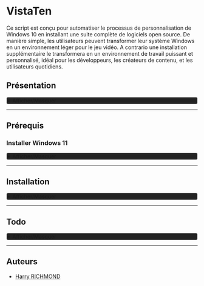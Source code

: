 
# VistaTen

Ce script est conçu pour automatiser le processus de personnalisation de Windows 10 en installant une suite complète de logiciels open source. De manière simple, les utilisateurs peuvent transformer leur système Windows en un environnement léger pour le jeu vidéo.
A contrario une installation supplémentaire le transformera en un environnement de travail puissant et personnalisé, idéal pour les développeurs, les créateurs de contenu, et les utilisateurs quotidiens.

## Présentation

<details style="background-color: #222222; border: 1px solid #ccc; border-radius: 4px;">
<summary>Afficher/Masquer</summary>

### Fonctionnalités

- **Installation Semi-Automatique** : Déployez votre environnement personnalisé avec le minimum d'intervention manuelle.
- **Suite Complète** : Le script inclut une suite minimale, idéal pour les joueurs de jeux-vidéos.
- **Suite Complète** : Le script inclut des logiciels pour le développement, la bureautique, le multimédia, et plus encore.
- **Open Source** : Tous (ou prou) les logiciels installés sont open source, garantissant transparence et respect de la vie privée.
- **Thème Préconfiguré** : Profitez d'un thème sobre et fonctionnel, conçu pour une expérience utilisateur optimale.

### Liste de logiciels

Une liste non exhaustive des logiciels inclus dans ce script :

- **Développement**: Codium, Git
- **Bureautique**: LibreOffice, Thunderbird
- **Multimédia**: GIMP, Kodi
- **Internet**: Floorp, FileZilla
- ...et beaucoup d'autres !

### Contributions

Les contributions sont les bienvenues ! Si vous avez des suggestions ou des améliorations, n'hésitez pas à soumettre une pull request ou à ouvrir une issue.

### License

Distribué sous la licence GPLv3. Voir `LICENSE` pour plus d'informations.
</details>

___________________________________________________________________________

## Prérequis

### Installer Windows 11

<details style="background-color: #222222; border: 1px solid #ccc; border-radius: 4px;">
<summary>Afficher/Masquer</summary>
Une installation fraîche de Windows 11 (si vous voulez un dual boot avec un OS Linux il faut installer windows en premier).
Personnellement j'utilise Windows 11 Professionnel.

**N'INSTALLEZ PAS UNE VERSION N DE WINDOWS SI VOUS VOULEZ AVOIR LES CODECS PROPRIÉTAIRES, CAR SANS CES DERNIERS VOUS NE POURREZ LIRE LES VIDÉOS DANS LE NAVIGATEUR ETC**


#### Téléchargement

Télchargez l'iso depuis [le site de AtlasOS](https://docs.atlasos.net/getting-started/installation/#1-download-an-iso)
Choisir "Download Windows 11 24h2" et choisir la langue puis cliquez sur "submit"

Une fois téléchargé, mettre l'iso sur votre clef de ventoy et boot sur celle ci pour installer windows.

POUR MACHINE VIRTUELLE VIRTUALBOX
<details style="background-color: #222222; border: 1px solid #ccc; border-radius: 4px;">
<summary>Afficher/Masquer</summary>
Penser à cocher "skip unatendeted"
</details>


une fois arrivé de connexion WIFI, **ne vous connectez pas sinon votre ordi sera lié automatiquement à un compte microsoft** pour des raisons de vie privée, je vous recommande de faire un compte local en bypassant l'obligation d'être connécté à internet pour installer window :  
Ouvrez un terminal avec `SHIFT + F10`, puis faites la commande suivante :

```batch
oobe\BypassNRO
```

Juste après la dernière commande, il va relancer ce coup-ci vous pourrez passer outre la connexion.

Si ça marche pas, recommencez en coupant internet manuellement avec

```powershell
ipconfig /release
```

### Drivers

Attention à noter les étapes en notant quel matériel et quel driver vous installez, très utile en cas de soucis de driver

Sur la page `https://www.touslesdrivers.com/index.php?v_page=29`
Cliquez pour télécharger `Drivers_3.0.4.exe`
`Lancez Mes_Drivers_3.0.4.exe` et faites les installations de drivers
Installer et installer tous les drivers.

Faites les maj de windows update et de Microsoft Store

---


Ensuite, il faut mettre powershell comme terminal par défaut, `Win + X` puis `A`, tapez ensuite :

```batch
irm https://get.activated.win | iex
```




Choisir l'option 1
Si besoin allez dans `2` pour installer microsoft office

POUR MACHINE VIRTUELLE VIRTUALBOX
<details style="background-color: #222222; border: 1px solid #ccc; border-radius: 4px;">
<summary>Afficher/Masquer</summary>
Une fois installer, aller sur "Aide A propos de virtualbox" pour voir la version., moi virtualbox 7.0.16
https://download.virtualbox.org/virtualbox/7.0.10/VBoxGuestAdditions_7.0.10.iso
Le monter via "Prefiphérique/lecteurs optiques/choose a disk vile" et pointer "VBoxGuestAdditions_7.0.10.iso"

Faire l'installation, reboot, et on peut ejecter le cd après

Dans virtualbox, dans configuration/Général/avancé, activer bidirectionnel pour "presse papier partagé et pour "glisser dépooser"
</details>





INSTALLER ATLAS OS
LA DOC :
https://docs.atlasos.net/getting-started/installation/

En gros c'est bon, aller sur
https://atlasos.net/

Cliquer sur "Get Started Now" et choisir "I'm Following the guide, show me the downloads" en bas.
Cliquer sur ATLAS Playbook pour le DL
Cliquer sur AME Wizard pour le DL

Aller dans les parametres de windows, puis "Windows Update", rechercher les màj, et les faire toute, y compris facultatices, jusqu'à quy'il y en ai plus du tout
Ouvrir le microsoft store pour tout Màj (dans le bouton latéral "telechargements")
Penser à reboot et çà reverfier les màj de microsoft update et de microsoft store



Faire toutes les maj de windows, ouvrir le windows store, allez dans Bibliothèque et faites les màj, faites des reboot et reverifiez les maj system et store.

Ensuite ouvrir "AME Wizard Beta.exe" depuis "AME Wizard Beta"
Da,s le repertoir "AtlasPlaybook_v0.4.1" glissez "AtlasPlaybook_v0.4.1.apbx" dans la fenetre de l'app "AME WIZARD", opuis suivre les instructions

Poursuivez l'installation, choisissez waterfox comme navigateur. A la fin il va reboot de lui même.

Au reboot, Atlas sera installé. Mais on va poursuivre un peu plus.

Ensuite faire :  
`& ([scriptblock]::Create((irm "https://debloat.raphi.re/")))`  
Choisir l'option pour desinstaller, choisissez tout sauf app store, et erelancer le script et mettez les options par défaut.

Ensuite il faut utiliser O&O ShutUp10++ depuis le site pour être à jour `https://www.oo-software.com/en/shutup10`
dans Actions choisir "Appliquer tous les paramètres recommendés" (il faut le refaire à chaque màj de windows)
</details>

___________________________________________________________________________

## Installation

<details style="background-color: #222222; border: 1px solid #ccc; border-radius: 4px;">
<summary>Afficher/Masquer</summary>

### 1. Utilitaires  basiques

copiez "Outils" dans
C:\Program Files
Créez 4 dossier de téléchargement dans le dossier "Téléchargements"
Téléchargements navigateur
Téléchargements JD
Téléchargements torrent
Téléchargements ferdium

dans "Installeurs" installez nexus dock, copiez "wsbackup.wbk" dans 'C:\Users\Public\Documents\Winstep\Backup'  
et importez les réglages dans l' avant dernière fenêtre d'options avec le bouton "Restaurer" Installez également "JDownloaderSetup.exe",  
"FoxitPDFReader20232_L10N_Setup_Prom.exe" et "pCloud_Windows_3.11.17_x64.exe" C:\Program Files (x86)\Foxit Software\Foxit PDF Reader  

Dans jdownloader faire l'importation des options : dans 'Fichier choisissez "Export/Import" et "Importez les paramètres" et choisissez "JD2-Dark-Theme.jd2backup",
Pensez à corriger le chemin de téléchargements.

Attention JE VOUS D2CONSEILLE de Déplacer le dossier utilisateur sur une autre partition, si vous devez passer par un shell ça va foutre en l'air vos liens système et niquer possiblement d'autre processus côté back, ewindows c'est de la merde.

### 2. Chocolatey




Infos depuis [cette page](https://chocolatey.org/install#individual)

`WIN+X` puis `A`, ça ouvre le PowerShell

On vérifie si  `Get-ExecutionPolicy` retourne "Unrestricted" sinon utiliser la commande `Set-ExecutionPolicy AllSigned` ou `Set-ExecutionPolicy Bypass -Scope Process`

Ensuite lancer l'installation avec :
```powershell
Set-ExecutionPolicy Bypass -Scope Process -Force; [System.Net.ServicePointManager]::SecurityProtocol = [System.Net.ServicePointManager]::SecurityProtocol -bor 3072; iex ((New-Object System.Net.WebClient).DownloadString('https://community.chocolatey.org/install.ps1'))
```

Lancez "install executer en tant qu'administrateur.bat" via 'clic droit' "executer en mode administrateur"

Floorp étant installé on peut virer librewolf

### 3. Winget

Commande pour lister les dépôts dans cmder

```batch
winget search | sort
```

Dans le powershell en administrateur, importez les pré réglages avec

```powershell
winget import -i "C:\Program Files\Outils\winget.json" --accept-package-agreements --accept-source-agreements
winget install --id 9WZDNCRDR0C2  --accept-package-agreements --accept-source-agreements
```

Ensuite dans un powershell non admin le refaire.

Le faire au moins 2x de suite pour être sûr d'avoir tout récupéré, en ce moment se relance seulement portmaster.

Facultatif, si vous voulez exporter votre propre liste d'app :

```powershell
winget export "C:\Program Files\Outils\winget.json"
```

dans
`C:\Program Files\Outils`
`Lancez Mes_Drivers_3.0.4.exe` et faites les installations de drivers

Et lancez imageGlass depuis le menu et faite les confirmations du premier démarrage, mettez le par défaut quand demandé.

### 4. Lecteur PDF

Pour Foxit reader ouvrez-le, avec la commande

```batch
"C:\Program Files (x86)\Foxit Software\Foxit PDF Reader\FoxitPDFReader.exe"
Choisir "set as default pdf reader"
```

Aller dans "File/Preferences"
"Language" et cochez "Use system local language" puis "OK" et "Restart Now"
Aller dans Fichiers/Préférences
Dans "Accessibilité
Cocher "Remplacer les couleurs du document"
Cocher "Couleur personnalisé"
Mettre arrière-plan de page en noir
Mettre texte du document en blanc
Aller dans l'onglet "Général"
Tout en bas tout décocher dans l'encadré "Démarrage de l'application"
Cocher "Désactiver toutes les fonctionnalités qui exigent une connexion à internet"
Cliquer sur "OK" et quitter
Allez en haut à gauche, Fichier, Apparence, et choisir "sombre"

### 5. Cmder

Ouvrez Cmder, allez dans les options avec 'Win+Alt+P"

Allez dans "General>Confirm" et décochez le dernier de la liste (dans "miscellaneous") :
"Show '...brought ConEmu OnTop. Revert' confirmation box"

Cliquez sur "Save settings"

Redémmarez

après reboot faire une màj avec

```batch
clink update
```

Win+Alt+P et aller dans "General/Confirm"
et décochez en bas "Show`...brought ConEmu OnTop. Revert ?` confirmation box.

Ensuite
dans "General" aller à "Choose your startup task" et mettez
{PowerShell::PowerShell as Admin}

### 6. Icônes et souris

Allez dans
`C:\Program Files\Outils\icones\Souris theme la capitaine`
'Clic droit' sur "install.inf" et "Installer"
Ensuite clic droit sur le bureau et choisissez "personnaliser", puis dans "Thèmes" et
cliquez sur "Curseur de la souris"
Pointez le fichier "install.inf" se trouvant dans le dossier "souris"
Dans l'onglet "Pointeurs" choisissez dans "Modèles" le thème "Capitaine Cursors"
Dans l'onglet "Options du pointeur" décochez "Améliorer la précision du pointeur"
Profitez en pour régler la vitesse de votre souris si besoin (800 dps est bien en passant
si vous avez un logiciel tier)
Cliquez sur "Appliquer" et "OK"

`C:\Program Files\Outils\icones\7tsp GUI v0.6(2019).exe`
Cliquez sur "ajouter un pack" et dans
C:\Program Files\Outils\icones
Choisissez "7TSP Kora"
Ensuite cliquez sur "Démarrage" en bas à droite.
L'ordi redémmarre avec les nouvelles icones.

### 7. Menu démarrer

Et faites un backup de menu démarrer start menu

`C:\ProgramData\Microsoft\Windows\Start Menu`

`%USERPROFILE%\AppData\Roaming\Microsoft\Windows\Start Menu`
dans
`C:\Program Files\Outils\Backup Menu demarrer`

Ensuite pouvez nettoyer la liste des applications sans craintes dans les deux dossiers.

### 8. Fix pour regroupement auto de l'explorateur de fichiers

Téléchez ce [logiciel](https://lesferch.github.io/WinSetView/

Lancer "WinSetView-Setup.exe" et faire l'installation

Lance-le.

Il suffit de regarder la 1er partie "Global"
Le mettre sur "Détails", le par groupe est sur (Aucun), il suffit de cliquer sur le bouton "Soumettre", ça va régler la vue pour l'explorateur

Ca évite, dans l'explorateur, de faire à chaque dossier : 'clic droit'/Regrouper par/Aucun


### 9. Plugin son

déplacer ear trumpet aussi
Dans la barre du haut allez dans le sous menu masqué et remplacer l'icone du son par celle de ear trumpet


### 10. Réglage du menu OpenShell

Ouvrir open shell, aller dans ses paramètres, activer "show all settings" et aller dans l'onglet "Main Menu", dans la partie (la première) "All Programs style" cocher "Open Automatically"

Puis ok, fermer, allez dans
C:\Program Files\Open-Shell\

et supprimer 
ClassicExplorer64.dll
ClassicExplorer32.dll


ENSUITE installer StartIsBack avec la commande

```powershell
winget install StartIsBack.StartAllBack --scope machine
```


Les options de StartAllBlack s'ouvrent (sinon les ouvrir depuis
C:\Program Files\StartAllBack et StartAllBackCfg.exe )

allez dans l'onglet "Démarrer" et décochez (tout en haut la 1ere options) "Utiliser le menu démarrer classique amélioré"

Faites les réglages de barre, à ajouter dans les modif dureadme VERFIER CE QUI SUIT ----> -> ->
Dans startallback  
démarrer -> cocher tout sauf "Ouvrir le menu de recherche Windows pour voir plus détails"  
Barre des tâches -> Taille des icone "S" Marge des icone "S", Emplacement de la barre des tâches à l'écran" : Haut, et "Centrer les icones de programmes" (séparé du bouton de démarrage)  
Icones de la barre des tâches -> Dans activer ou descativer des icones systeme activer tout sauf la loupe, clavier tactile et le stylet;  
	tout activer sauf "Panneau de détails dans la zone inférieure" et "Appliquer la couleur d'accentuation système sur tous les éléments", et mettre "XL" pour la marge des icones  
Explorateur -> tout activer sauf "Panneau de détails dans la zone inférieure" et "Appliquer la couleur d'accentuation système sur tous les éléments", choisir barre de commande de windows 7  

Sinon pour améliorer l'explorateur dans le dossier atlas c'est dans `4. iNTRERFACE TWEAKS/Start Menu/` et lancer "ExplorerPatcher" pour l'installer  
ET AUSSI LE TAKE OWNERSHIPT DANS "4. iNTRERFACE TWEAKS/CONTEXT MENU/`"


</details>

___________________________________________________________________________

## Todo

<details style="background-color: #222222; border: 1px solid #ccc; border-radius: 4px;">
<summary>Afficher/Masquer</summary>

1. Faire un script de customisation pour une nouvelle session
2. Faire un script pour rétablir les customisations de thème après une upgrade hasardeuse
3. Corriger le lien des MDP de Vivaldi, et ajouter les options corrigées de ~/.config/vivaldi à l'archive
4. Supprimer du .hidden le dossier Games
5. Refaire le lisez-moi
6. Faire la liste de toutes les applications
7. Faire une application simple pour changer sa version de Java
8. Faire un dossier ToDO pour simplifier la gestion projet

</details>

___________________________________________________________________________

## Auteurs

- [Harry RICHMOND](https://github.com/RogerBytes)
